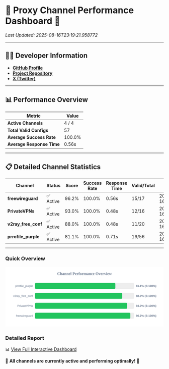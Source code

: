# 🌟 Proxy Channel Performance Dashboard 🌟

_Last Updated: 2025-08-16T23:19:21.958772_

---

## 👩‍💻 Developer Information

- **[GitHub Profile](https://github.com/4n0nymou3)**  
- **[Project Repository](https://github.com/4n0nymou3/multi-proxy-config-fetcher)**  
- **[X (Twitter)](https://x.com/4n0nymou3)**  

---

## 📊 Performance Overview

| Metric                | Value       |
|-----------------------|-------------|
| **Active Channels**   | 4 / 4       |
| **Total Valid Configs** | 57          |
| **Average Success Rate** | 100.0%      |
| **Average Response Time** | 0.56s       |

---

## 📋 Detailed Channel Statistics

| Channel          | Status     | Score  | Success Rate | Response Time | Valid/Total | Last Success               |
|------------------|------------|--------|--------------|---------------|-------------|----------------------------|
| **freewireguard**  | ✅ Active  | 96.2%  | 100.0% | 0.56s         | 15/17       | 2025-08-16T23:19:21.957000 |
| **PrivateVPNs**  | ✅ Active  | 93.0%  | 100.0% | 0.48s         | 12/16       | 2025-08-16T23:19:21.366701 |
| **v2ray_free_conf**  | ✅ Active  | 88.0%  | 100.0% | 0.48s         | 11/20       | 2025-08-16T23:19:20.845364 |
| **prrofile_purple**  | ✅ Active  | 81.1%  | 100.0% | 0.71s         | 19/56       | 2025-08-16T23:19:20.326759 |

---

### Quick Overview
<div align="center">
  <a href="https://raw.githubusercontent.com/nullluser/NullRepo/refs/heads/main/assets/channel_stats_chart.svg">
    <img src="https://raw.githubusercontent.com/nullluser/NullRepo/refs/heads/main/assets/channel_stats_chart.svg" alt="Source Performance Statistics" width="800">
  </a>
</div>

### Detailed Report
📊 [View Full Interactive Dashboard](https://htmlpreview.github.io/?https://github.com/nullluser/NullRepo/blob/main/assets/performance_report.html)

🎉 **All channels are currently active and performing optimally!** 🎉
